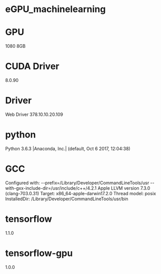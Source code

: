 # eGPU_machinelearning


GPU 
====
1080 8GB

CUDA Driver 
====
8.0.90

Driver 
=====
Web Driver 378.10.10.20.109

python 
=====
Python 3.6.3 |Anaconda, Inc.| (default, Oct  6 2017, 12:04:38) 


GCC 
====
Configured with: --prefix=/Library/Developer/CommandLineTools/usr --with-gxx-include-dir=/usr/include/c++/4.2.1
Apple LLVM version 7.3.0 (clang-703.0.31)
Target: x86_64-apple-darwin17.2.0
Thread model: posix
InstalledDir: /Library/Developer/CommandLineTools/usr/bin

tensorflow                
====
1.1.0

tensorflow-gpu
=====
1.0.0
